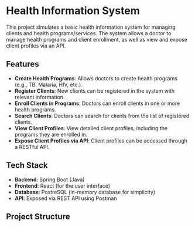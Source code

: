 # Health Information System

This project simulates a basic health information system for managing clients and health programs/services. The system allows a doctor to manage health programs and client enrollment, as well as view and expose client profiles via an API.

## Features
- **Create Health Programs**: Allows doctors to create health programs (e.g., TB, Malaria, HIV, etc.).
- **Register Clients**: New clients can be registered in the system with relevant information.
- **Enroll Clients in Programs**: Doctors can enroll clients in one or more health programs.
- **Search Clients**: Doctors can search for clients from the list of registered clients.
- **View Client Profiles**: View detailed client profiles, including the programs they are enrolled in.
- **Expose Client Profiles via API**: Client profiles can be accessed through a RESTful API.

## Tech Stack
- **Backend**: Spring Boot (Java)
- **Frontend**: React (for the user interface)
- **Database**: PostreSQL (in-memory database for simplicity)
- **API**: Exposed via REST API using Postman

## Project Structure
